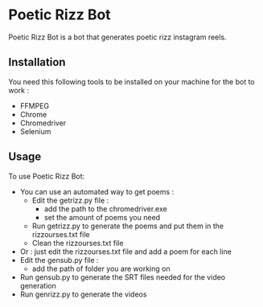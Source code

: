 # Poetic Rizz Bot

Poetic Rizz Bot is a bot that generates poetic rizz instagram reels.

## Installation
You need this following tools to be installed on your machine for  the bot to work :
- FFMPEG
- Chrome
- Chromedriver
- Selenium

## Usage

To use Poetic Rizz Bot:
- You can use an automated way to get poems :
    - Edit the getrizz.py file :
        - add the path to the chromedriver.exe
        - set the amount of poems you need
    - Run getrizz.py to generate the poems and put them in the rizzourses.txt file
    - Clean the rizzourses.txt file
- Or : just edit the rizzourses.txt file and add a poem for each line
- Edit the gensub.py file :
    - add the path of folder you are working on
- Run gensub.py to generate the SRT files needed for the video generation
- Run genrizz.py to generate the videos
